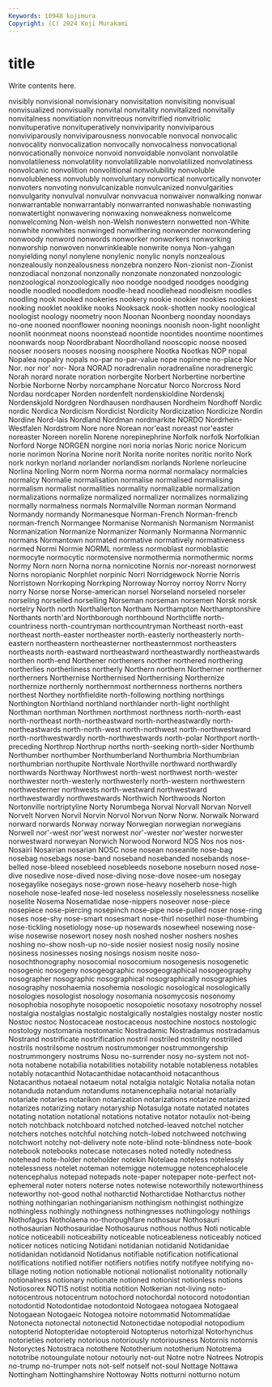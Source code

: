 ```yaml
---
Keywords: 10948 kojimura
Copyright: (C) 2024 Koji Murakami
---
```


# title

Write contents here.



nvisibly nonvisional nonvisionary
nonvisitation nonvisiting nonvisual nonvisualized nonvisually nonvital nonvitality nonvitalized nonvitally nonvitalness
nonvitiation nonvitreous nonvitrified nonvitriolic nonvituperative nonvituperatively nonviviparity nonviviparous nonviviparously nonviviparousness
nonvocable nonvocal nonvocalic nonvocality nonvocalization nonvocally nonvocalness nonvocational nonvocationally nonvoice
nonvoid nonvoidable nonvolant nonvolatile nonvolatileness nonvolatility nonvolatilizable nonvolatilized nonvolatiness nonvolcanic
nonvolition nonvolitional nonvolubility nonvoluble nonvolubleness nonvolubly nonvoluntary nonvortical nonvortically nonvoter
nonvoters nonvoting nonvulcanizable nonvulcanized nonvulgarities nonvulgarity nonvulval nonvulvar nonvvacua nonwaiver
nonwalking nonwar nonwarrantable nonwarrantably nonwarranted nonwashable nonwasting nonwatertight nonwavering nonwaxing
nonweakness nonwelcome nonwelcoming Non-welsh non-Welsh nonwestern nonwetted non-White nonwhite nonwhites
nonwinged nonwithering nonwonder nonwondering nonwoody nonword nonwords nonworker nonworkers nonworking
nonworship nonwoven nonwrinkleable nonwrite nonya Non-yahgan nonyielding nonyl nonylene nonylenic
nonylic nonyls nonzealous nonzealously nonzealousness nonzebra nonzero Non-zionist non-Zionist nonzodiacal
nonzonal nonzonally nonzonate nonzonated nonzoologic nonzoological nonzoologically noo noodge noodged
noodges noodging noodle noodled noodledom noodle-head noodlehead noodleism noodles noodling
nook nooked nookeries nookery nookie nookier nookies nookiest nooking nooklet
nooklike nooks Nooksack nook-shotten nooky noological noologist noology noometry noon
Noonan Noonberg noonday noondays no-one nooned noonflower nooning noonings noonish
noon-light noonlight noonlit noonmeat noons noonstead noontide noontides noontime noontimes
noonwards noop Noordbrabant Noordholland nooscopic noose noosed nooser noosers nooses
noosing noosphere Nootka Nootkas NOP nopal Nopalea nopalry nopals no-par
no-par-value nope nopinene no-place Nor Nor. nor nor' nor- Nora
NORAD noradrenalin noradrenaline noradrenergic Norah norard norate noration norbergite Norbert
Norbertine norbertine Norbie Norborne Norby norcamphane Norcatur Norco Norcross Nord
Nordau nordcaper Norden nordenfelt nordenskioldine Nordenskj Nordenskjold Nordgren Nordhausen nordhausen
Nordheim Nordhoff Nordic nordic Nordica Nordicism Nordicist Nordicity Nordicization Nordicize
Nordin Nordine Nord-lais Nordland Nordman nordmarkite NORDO Nordrhein-Westfalen Nordstrom Nore
nore Norean nor'east noreast nor'easter noreaster Noreen norelin Norene norepinephrine
Norfolk norfolk Norfolkian Norford Norge NORGEN norgine nori noria norias
Noric norice Noricum norie norimon Norina Norine norit Norita norite
norites noritic norito Nork nork norkyn norland norlander norlandism norlands
Norlene norleucine Norlina Norling Norm norm Norma norma normal normalacy
normalcies normalcy Normalie normalisation normalise normalised normalising normalism normalist normalities
normality normalizable normalization normalizations normalize normalized normalizer normalizes normalizing normally
normalness normals Normalville Norman norman Normand Normandy normandy Normanesque Norman-French
Norman-french norman-french Normangee Normanise Normanish Normanism Normanist Normanization Normanize Normanizer
Normanly Normanna Normannic normans Normantown normated normative normatively normativeness normed
Normi Normie NORML normless normoblast normoblastic normocyte normocytic normotensive normothermia
normothermic norms Normy Norn norn Norna norna nornicotine Nornis nor-noreast
nornorwest Norns noropianic Norphlet norpinic Norri Norridgewock Norrie Norris Norristown
Norrkoping Norrkping Norroway Norroy norroy Norrv Norry norry Norse norse
Norse-american norsel Norseland norseled norseler norseling norselled norselling Norseman norseman
norsemen Norsk norsk nortelry North north Northallerton Northam Northampton Northamptonshire
Northants north'ard Northborough northbound Northcliffe north-countriness north-countryman northcountryman Northeast north-east
northeast north-easter northeaster north-easterly northeasterly north-eastern northeastern northeasterner northeasternmost northeasters
northeasts north-eastward northeastward northeastwardly northeastwards northen north-end Northener northeners norther
northered northering northerlies northerliness northerly Northern northern Northerner northerner northerners
Northernise Northernised Northernising Northernize northernize northernly northernmost northernness northerns northers
northest Northey northfieldite north-following northing northings Northington Northland northland northlander
north-light northlight Northman northman Northmen northmost northness north-north-east north-northeast north-northeastward
north-northeastwardly north-northeastwards north-north-west north-northwest north-northwestward north-northwestwardly north-northwestwards north-polar Northport north-preceding
Northrop Northrup norths north-seeking north-sider Northumb Northumber northumber Northumberland Northumbria
Northumbrian northumbrian northupite Northvale Northville northward northwardly northwards Northway Northwest
north-west northwest north-wester northwester north-westerly northwesterly north-western northwestern northwesterner northwests
north-westward northwestward northwestwardly northwestwards Northwich Northwoods Norton Nortonville nortriptyline Norty
Norumbega Norval Norvall Norvan Norvell Norvelt Norven Norvil Norvin Norvol
Norvun Norw Norw. Norwalk Norward norward norwards Norway norway Norwegian
norwegian norwegians Norwell nor'-west nor'west norwest nor'-wester nor'wester norwester norwestward
norweyan Norwich Norwood Norword NOS Nos nos nos- Nosairi Nosairian
nosarian NOSC nose nosean noseanite nose-bag nosebag nosebags nose-band noseband
nosebanded nosebands nose-belled nose-bleed nosebleed nosebleeds nosebone noseburn nosed nose-dive
nosedive nose-dived nose-diving nose-dove nosee-um nosegay nosegaylike nosegays nose-grown nose-heavy
noseherb nose-high nosehole nose-leafed nose-led noseless noselessly noselessness noselike noselite
Nosema Nosematidae nose-nippers noseover nose-piece nosepiece nose-piercing nosepinch nose-pipe nose-pulled
noser nose-ring noses nose-shy nose-smart nosesmart nose-thirl nosethirl nose-thumbing nose-tickling
nosetiology nose-up nosewards nosewheel nosewing nose-wise nosewise nosewort nosey nosh
noshed nosher noshers noshes noshing no-show nosh-up no-side nosier nosiest
nosig nosily nosine nosiness nosinesses nosing nosings nosism nosite noso-
nosochthonography nosocomial nosocomium nosogenesis nosogenetic nosogenic nosogeny nosogeographic nosogeographical nosogeography
nosographer nosographic nosographical nosographically nosographies nosography nosohaemia nosohemia nosologic nosological
nosologically nosologies nosologist nosology nosomania nosomycosis nosonomy nosophobia nosophyte nosopoetic
nosopoietic nosotaxy nosotrophy nossel nostalgia nostalgias nostalgic nostalgically nostalgies nostalgy
noster nostic Nostoc nostoc Nostocaceae nostocaceous nostochine nostocs nostologic nostology
nostomania nostomanic Nostradamic Nostradamus nostradamus Nostrand nostrificate nostrification nostril nostriled
nostrility nostrilled nostrils nostrilsome nostrum nostrummonger nostrummongership nostrummongery nostrums Nosu
no-surrender nosy no-system not not- nota notabene notabilia notabilities notability
notable notableness notables notably notacanthid Notacanthidae notacanthoid notacanthous Notacanthus notaeal
notaeum notal notalgia notalgic Notalia notalia notan notanduda notandum notandums
notanencephalia notarial notarially notariate notaries notarikon notarization notarizations notarize notarized
notarizes notarizing notary notaryship Notasulga notate notated notates notating notation
notational notations notative notator notaulix not-being notch notchback notchboard notched
notched-leaved notchel notcher notchers notches notchful notching notch-lobed notchweed notchwing
notchwort notchy not-delivery note note-blind note-blindness note-book notebook notebooks notecase
notecases noted notedly notedness notehead note-holder noteholder notekin Notelaea noteless
notelessly notelessness notelet noteman notemigge notemugge notencephalocele notencephalus notepad notepads
note-paper notepaper note-perfect not-ephemeral noter noters noterse notes notewise noteworthily
noteworthiness noteworthy not-good nothal notharctid Notharctidae Notharctus nother nothing nothingarian
nothingarianism nothingism nothingist nothingize nothingless nothingly nothingness nothingnesses nothingology nothings
Nothofagus Notholaena no-thoroughfare nothosaur Nothosauri nothosaurian Nothosauridae Nothosaurus nothous nothus
Noti noticable notice noticeabili noticeability noticeable noticeableness noticeably noticed noticer
notices noticing Notidani notidanian notidanid Notidanidae notidanidan notidanoid Notidanus notifiable
notification notificational notifications notified notifier notifiers notifies notify notifyee notifying
no-tillage noting notion notionable notional notionalist notionality notionally notionalness notionary
notionate notioned notionist notionless notions Notiosorex NOTIS notist notitia notition
Notkerian not-living noto- notocentrous notocentrum notochord notochordal notocord notodontian notodontid
Notodontidae notodontoid Notogaea notogaea Notogaeal Notogaean Notogaeic Notogea notoire notommatid
Notommatidae Notonecta notonectal notonectid Notonectidae notopodial notopodium notopterid Notopteridae notopteroid
Notopterus notorhizal Notorhynchus notorieties notoriety notorious notoriously notoriousness Notornis notornis
Notoryctes Notostraca notothere Nototherium nototherium Nototrema nototribe notoungulate notour notourly
not-out Notre notre Notrees Notropis no-trump no-trumper nots not-self notself
not-soul Nottage Nottawa Nottingham Nottinghamshire Nottoway Notts notturni notturno notum
